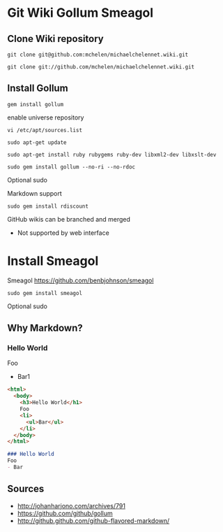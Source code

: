 # Git Wiki Gollum Smeagol


## Clone Wiki repository


```
git clone git@github.com:mchelen/michaelchelennet.wiki.git

```

```
git clone git://github.com/mchelen/michaelchelennet.wiki.git
```

## Install Gollum


```
gem install gollum
```

enable universe repository

```
vi /etc/apt/sources.list
```

```
sudo apt-get update
```

```
sudo apt-get install ruby rubygems ruby-dev libxml2-dev libxslt-dev
```

```
sudo gem install gollum --no-ri --no-rdoc
```
Optional sudo


Markdown support
```
sudo gem install rdiscount
```

GitHub wikis can be branched and merged
 - Not supported by web interface

# Install Smeagol
Smeagol
https://github.com/benbjohnson/smeagol
```
sudo gem install smeagol
```
Optional sudo

## Why Markdown?

### Hello World
Foo
- Bar1

```html
<html>
  <body>
    <h3>Hello World</h1>
    Foo
    <li>
      <ul>Bar</ul>
    </li>
  </body>
</html>
```

```md
### Hello World
Foo
- Bar
```


## Sources

- http://johanharjono.com/archives/791
- https://github.com/github/gollum
- http://github.github.com/github-flavored-markdown/
